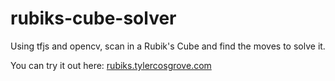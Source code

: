 # rubiks-cube-solver

Using tfjs and opencv, scan in a Rubik's Cube and find the moves to solve it.

You can try it out here: [rubiks.tylercosgrove.com](https://rubiks.tylercosgrove.com/)
